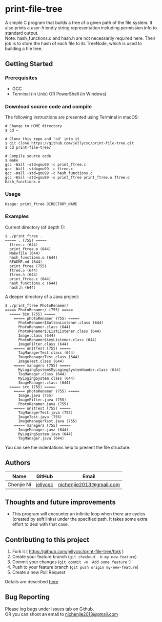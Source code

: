 # print-file-tree
A simple C program that builds a tree of a given path of the file system. It also prints a user-friendly string representation including permission info to standard output.  
Note: hash_functions.c and hash.h are not necessarily required here. Their job is to store the hash of each file to its TreeNode, which is used to building a file tree.

## Getting Started

### Prerequisites

* GCC
* Terminal (in Unix) OR PowerShell (in Windows)

### Download source code and compile
The following instructions are presented using Terminal in macOS:
```
# Change to HOME directory
$ cd ~

# Clone this repo and 'cd' into it
$ git clone https://github.com/jellycsc/print-file-tree.git
$ cd print-file-tree/

# Compile source code
$ make
gcc -Wall -std=gnu99 -c print_ftree.c
gcc -Wall -std=gnu99 -c ftree.c
gcc -Wall -std=gnu99 -c hash_functions.c
gcc -Wall -std=gnu99 -o print_ftree print_ftree.o ftree.o hash_functions.o
```

### Usage
```
Usage: print_ftree DIRECTORY_NAME
```

### Examples
Current directory (of depth 1):
```
$ ./print_ftree .
===== . (755) =====
  ftree.c (644)
  print_ftree.o (644)
  Makefile (644)
  hash_functions.o (644)
  README.md (644)
  print_ftree (755)
  ftree.o (644)
  ftree.h (644)
  print_ftree.c (644)
  hash_functions.c (644)
  hash.h (644)
```
A deeper directory of a Java project:
```
$ ./print_ftree PhotoRenamer/
===== PhotoRenamer/ (755) =====
  ===== bin (755) =====
    ===== photoRenamer (755) =====
      PhotoRenamer$ButtonListener.class (644)
      PhotoRenamer.class (644)
      PhotoRenamer$JListListener.class (644)
      Image.class (644)
      PhotoRenamer$keyListener.class (644)
      ImageFilter.class (644)
    ===== unitTest (755) =====
      TagManagerTest.class (644)
      ImageManagerTest.class (644)
      ImageTest.class (644)
    ===== managers (755) =====
      MyLogingSystem$MyLogingSystemHander.class (644)
      TagManager.class (644)
      MyLogingSystem.class (644)
      ImageManager.class (644)
  ===== src (755) =====
    ===== photoRenamer (755) =====
      Image.java (755)
      ImageFilter.java (755)
      PhotoRenamer.java (755)
    ===== unitTest (755) =====
      TagManagerTest.java (755)
      ImageTest.java (755)
      ImageManagerTest.java (755)
    ===== managers (755) =====
      ImageManager.java (644)
      MyLogingSystem.java (644)
      TagManager.java (644)
```
You can see the indentations help to present the file structure. 

## Authors

| Name             | GitHub                                     | Email
| ---------------- | ------------------------------------------ | -------------------------
| Chenjie Ni       | [jellycsc](https://github.com/jellycsc)    | nichenjie2013@gmail.com

## Thoughts and future improvements

* This program will encounter an infinite loop when there are cycles (created by soft links) under the specified path. It takes some extra effort to deal with that case.

## Contributing to this project

1. Fork it ( https://github.com/jellycsc/print-file-tree/fork )
2. Create your feature branch (`git checkout -b my-new-feature`)
3. Commit your changes (`git commit -m 'Add some feature'`)
4. Push to your feature branch (`git push origin my-new-feature`)
5. Create a new Pull Request

Details are described [here](https://git-scm.com/book/en/v2/GitHub-Contributing-to-a-Project).

## Bug Reporting
Please log bugs under [Issues](https://github.com/jellycsc/print-file-tree/issues) tab on Github.  
OR you can shoot an email to <nichenjie2013@gmail.com>
